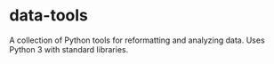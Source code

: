 # data-tools
A collection of Python tools for reformatting and analyzing data. Uses Python 3 with standard libraries.
